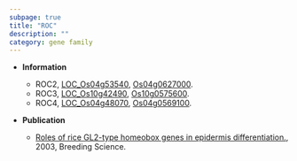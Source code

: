 ```yaml
---
subpage: true
title: "ROC"
description: ""
category: gene family
---
```


* **Information**  
    + ROC2, [LOC_Os04g53540](http://rice.plantbiology.msu.edu/cgi-bin/ORF_infopage.cgi?orf=LOC_Os04g53540), [Os04g0627000](http://rapdb.dna.affrc.go.jp/viewer/gbrowse_details/irgsp1?name=Os04g0627000).
    + ROC3, [LOC_Os10g42490](http://rice.plantbiology.msu.edu/cgi-bin/ORF_infopage.cgi?orf=LOC_Os10g42490), [Os10g0575600](http://rapdb.dna.affrc.go.jp/viewer/gbrowse_details/irgsp1?name=Os10g0575600).
    + ROC4, [LOC_Os04g48070](http://rice.plantbiology.msu.edu/cgi-bin/ORF_infopage.cgi?orf=LOC_Os04g48070), [Os04g0569100](http://rapdb.dna.affrc.go.jp/viewer/gbrowse_details/irgsp1?name=Os04g0569100).

* **Publication**  
    + [Roles of rice GL2-type homeobox genes in epidermis differentiation.](http://www.ncbi.nlm.nih.gov/pubmed?term=Roles+of+rice+GL2-type+homeobox+genes+in+epidermis+differentiation.%5BTitle%5D), 2003, Breeding Science.


